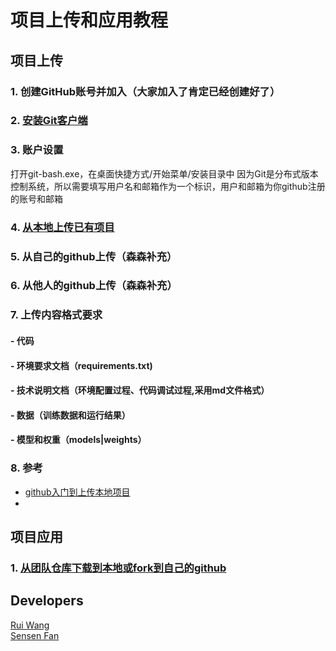 # 项目上传和应用教程
## 项目上传
### 1. 创建GitHub账号并加入（大家加入了肯定已经创建好了）
### 2. [安装Git客户端](安装git客户端.md)
### 3. 账户设置
打开git-bash.exe，在桌面快捷方式/开始菜单/安装目录中
因为Git是分布式版本控制系统，所以需要填写用户名和邮箱作为一个标识，用户和邮箱为你github注册的账号和邮箱  

### 4. [从本地上传已有项目](从本地上传目标.md)

### 5. 从自己的github上传（森森补充）

### 6. 从他人的github上传（森森补充）

### 7. 上传内容格式要求
  ####   - 代码
  ####   - 环境要求文档（requirements.txt)
  ####   - 技术说明文档（环境配置过程、代码调试过程,采用md文件格式）
  ####   - 数据（训练数据和运行结果）
  ####   - 模型和权重（models|weights）

### 8. 参考
- [github入门到上传本地项目](https://www.cnblogs.com/specter45/p/github.html)
- 

## 项目应用
### 1. [从团队仓库下载到本地或fork到自己的github](项目下载和fork.md)





## Developers
[Rui Wang](https://github.com/nightking-wang)  
[Sensen Fan](https://github.com/lietmarsh)  

